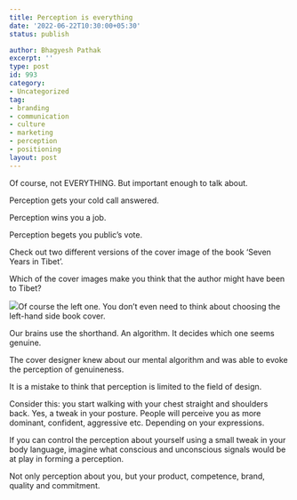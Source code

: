 ```yaml
---
title: Perception is everything
date: '2022-06-22T10:30:00+05:30'
status: publish

author: Bhagyesh Pathak
excerpt: ''
type: post
id: 993
category:
- Uncategorized
tag:
- branding
- communication
- culture
- marketing
- perception
- positioning
layout: post
---
```


Of course, not EVERYTHING. But important enough to talk about.

Perception gets your cold call answered.

Perception wins you a job.

Perception begets you public’s vote.

Check out two different versions of the cover image of the book ‘Seven Years in Tibet’.

Which of the cover images make you think that the author might have been to Tibet?

![](https://i0.wp.com/bhagyeshpathak.com/wp-content/uploads/2022/06/Seven-years.jpg?resize=1024%2C728&ssl=1)Of course the left one. You don’t even need to think about choosing the left-hand side book cover.

Our brains use the shorthand. An algorithm. It decides which one seems genuine.

The cover designer knew about our mental algorithm and was able to evoke the perception of genuineness.

It is a mistake to think that perception is limited to the field of design.

Consider this: you start walking with your chest straight and shoulders back. Yes, a tweak in your posture. People will perceive you as more dominant, confident, aggressive etc. Depending on your expressions.

If you can control the perception about yourself using a small tweak in your body language, imagine what conscious and unconscious signals would be at play in forming a perception.

Not only perception about you, but your product, competence, brand, quality and commitment.